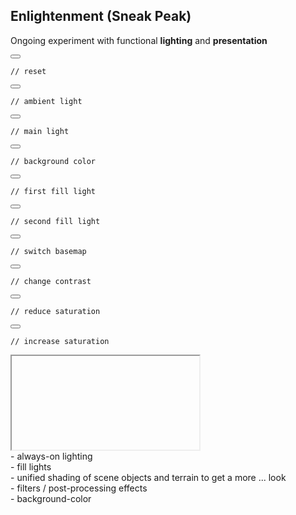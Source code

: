 <h2>Enlightenment (Sneak Peak)</h2>

Ongoing experiment with functional **lighting** and **presentation**


<div class="two-columns" style="margin-top: 1%;">
  <div class="left-column">

<div class="code-snippet">
<button class="play" id="demo-enlight-button_reset"></button>
<pre><code class="lang-js">// reset
</code></pre>
</div>

<div class="code-snippet"></div>
<div class="code-snippet"></div>

<div class="code-snippet">
<button class="play" id="demo-enlight-button02"></button>
<pre><code class="lang-js">// ambient light
</code></pre>
</div>

<div class="code-snippet">
<button class="play" id="demo-enlight-button03"></button>
<pre><code class="lang-js">// main light
</code></pre>
</div>

<div class="code-snippet">
<button class="play" id="demo-enlight-buttonbg"></button>
<pre><code class="lang-js">// background color
</code></pre>
</div>

<div class="code-snippet"></div>
<div class="code-snippet"></div>

<div class="code-snippet">
<button class="play" id="demo-enlight-button04"></button>
<pre><code class="lang-js">// first fill light
</code></pre>
</div>

<div class="code-snippet">
<button class="play" id="demo-enlight-button05"></button>
<pre><code class="lang-js">// second fill light
</code></pre>
</div>

<div class="code-snippet"></div>
<div class="code-snippet"></div>

<div class="code-snippet">
<button class="play" id="demo-enlight-button01"></button>
<pre><code class="lang-js">// switch basemap
</code></pre>
</div>


<div class="code-snippet">
<button class="play" id="demo-enlight-button_gamma"></button>
<pre><code class="lang-js">// change contrast
</code></pre>
</div>

<div class="code-snippet">
<button class="play" id="demo-enlight-button_saturation1"></button>
<pre><code class="lang-js">// reduce saturation
</code></pre>
</div>

<div class="code-snippet">
<button class="play" id="demo-enlight-button_saturation2"></button>
<pre><code class="lang-js">// increase saturation
</code></pre>
</div>

  </div>
  <div class="right-column">
    <iframe id="demo-time-date" data-src="../demo/demo-enlightenment.html" ></iframe>
  </div>
</div>



<aside class="notes">
  - always-on lighting  </br>
  - fill lights  </br>
  - unified shading of scene objects and terrain to get a more ... look  </br>
  - filters / post-processing effects  </br>
  - background-color  </br>
</aside>